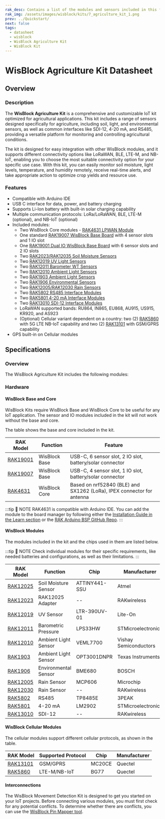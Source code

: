 ```yaml
---
rak_desc: Contains a list of the modules and sensors included in this fully customizable WisBlock IoT Kit for monitoring and controlling agricultural applications.
rak_img: /assets/images/wisblock/kits/7_agriculture_kit_1.png
prev: ../Quickstart/
next: false
tags:
  - datasheet
  - wisblock
  - WisBlock Agriculture Kit
  - WisBlock Kit
---
```


# WisBlock Agriculture Kit Datasheet

## Overview

### Description

The **WisBlock Agriculture Kit** is a comprehensive and customizable IoT kit optimized for agricultural applications. This kit includes a range of sensors designed specifically for agriculture, including soil, light, and environmental sensors, as well as common interfaces like SDI-12, 4-20&nbsp;mA, and RS485, providing a versatile platform for monitoring and controlling agricultural conditions.

The kit is designed for easy integration with other WisBlock modules, and it supports different connectivity options like LoRaWAN, BLE, LTE-M, and NB-IoT, enabling you to choose the most suitable connectivity option for your specific use case. With this kit, you can easily monitor soil moisture, light levels, temperature, and humidity remotely, receive real-time alerts, and take appropriate action to optimize crop yields and resource use.

### Features

- Compatible with Arduino IDE
- USB C interface for data, power, and battery charging
- Supports Li-Ion battery with built-in solar charging capability
- Multiple communication protocols: LoRa/LoRaWAN, BLE, LTE-M (optional), and NB-IoT (optional)
- Included modules:
    - Two WisBlock Core modules - [RAK4631 LPWAN Module](/Product-Categories/WisBlock/RAK4631/Quickstart/)
    - One standard [RAK19007 WisBlock Base Board](/Product-Categories/WisBlock/RAK19007/Quickstart/) with 4 sensor slots and 1 IO slot
    - One [RAK19001 Dual IO WisBlock Base Board](/Product-Categories/WisBlock/RAK19001/Overview/) with 6 sensor slots and 2 IO slots
    - Two [RAK2023/RAK12035 Soil Moisture Sensors](/Product-Categories/WisBlock/RAK12035/Quickstart/)
    - Two [RAK12019 UV Light Sensors](/Product-Categories/WisBlock/RAK12019/Quickstart/)
    - Two [RAK12011 Barometer WT Sensors](/Product-Categories/WisBlock/RAK12011/Quickstart/)
    - Two [RAK12010 Ambient Light Sensors](/Product-Categories/WisBlock/RAK12010/Quickstart/)
    - Two [RAK1903 Ambient Light Sensors](/Product-Categories/WisBlock/RAK1903/Quickstart/)
    - Two [RAK1906 Environmental Sensors](/Product-Categories/WisBlock/RAK1906/Quickstart/)
    - Two [RAK12005/RAK12030 Rain Sensors](/Product-Categories/WisBlock/RAK12005/Quickstart/)
    - Two [RAK5802 RS485 Interface Modules](/Product-Categories/WisBlock/RAK5802/Quickstart/)
    - Two [RAK5801 4-20&nbsp;mA Interface Modules](/Product-Categories/WisBlock/RAK5801/Quickstart/)
    - Two [RAK13010 SDI-12 Interface Modules](/Product-Categories/WisBlock/RAK13010/Quickstart/)
    - LoRaWAN supported bands: RU864, IN865, EU868, AU915, US915, KR920, and AS923
    - (Optional) Cellular variant dependent on a country: two (2) [RAK5860](/Product-Categories/WisBlock/RAK5860/Quickstart/) with 5G LTE NB-IoT capability and two (2) [RAK13101](/Product-Categories/WisBlock/RAK13101/Quickstart/) with GSM/GPRS capability
- GPS built-in on Cellular modules

## Specifications

### Overview

The WisBlock Agriculture Kit includes the following modules:

<rk-img
  src="/assets/images/wisblock/kits/7_agriculture_kit_2.png"
  width="80%"
  caption="Modules of the WisBlock Agriculture Kit"
/>

### Hardware

#### WisBlock Base and Core

WisBlock Kits require WisBlock Base and WisBlock Core to be useful for any IoT application. The sensor and IO modules included in the kit will not work without the base and core.

The table shows the base and core included in the kit.


| RAK Model                                         | Function      | Feature                                                               |
| ------------------------------------------------- | ------------- | --------------------------------------------------------------------- |
| [RAK19001](/Product-Categories/WisBlock/RAK19003) | WisBlock Base | USB-C, 6 sensor slot, 2 IO slot, battery/solar connector              |
| [RAK19007](/Product-Categories/WisBlock/RAK19007) | WisBlock Base | USB-C, 4 sensor slot, 1 IO slot, battery/solar connector              |
| [RAK4631](/Product-Categories/WisBlock/RAK4631)   | WisBlock Core | Based on nrf52840 (BLE) and SX1262 (LoRa), IPEX connector for antenna |

:::tip 📝 NOTE
RAK4631 is compatible with Arduino IDE. You can add the module to the board manager by following either the [Installation Guide in the Learn section](https://docs.rakwireless.com/Knowledge-Hub/Learn/Installation-of-Board-Support-Package-in-Arduino-IDE/) or the [RAK Arduino BSP GitHub Repo](https://github.com/RAKWireless/RAKwireless-Arduino-BSP-Index).
:::

#### WisBlock Modules

The modules included in the kit and the chips used in them are listed below.

:::tip 📝 NOTE
Check individual modules for their specific requirements, like needed batteries and configurations, as well as their limitations.
:::

| RAK Model                                         | Function             | Chip          | Manufacturer          |
| ------------------------------------------------- | -------------------- | ------------- | --------------------- |
| [RAK12025](/Product-Categories/WisBlock/RAK12025) | Soil Moisture Sensor | ATTINY441-SSU | Atmel                 |
| [RAK12023](/Product-Categories/WisBlock/RAK12023) | RAK12025 Adapter     | --            | RAKwireless           |
| [RAK12019](/Product-Categories/WisBlock/RAK12019) | UV Sensor            | LTR-390UV-01  | Lite-On               |
| [RAK12011](/Product-Categories/WisBlock/RAK12011) | Barometric Pressure  | LPS33HW       | STMicroelectronics    |
| [RAK12010](/Product-Categories/WisBlock/RAK12010) | Ambient Light Sensor | VEML7700      | Vishay Semiconductors |
| [RAK1903](/Product-Categories/WisBlock/RAK1903)   | Ambient Light Sensor | OPT3001DNPR   | Texas Instruments     |
| [RAK1906](/Product-Categories/WisBlock/RAK1906)   | Environmental Sensor | BME680        | BOSCH                 |
| [RAK12005](/Product-Categories/WisBlock/RAK12005) | Rain Sensor          | MCP606        | Microchip             |
| [RAK12030](/Product-Categories/WisBlock/RAK12005) | Rain Sensor          | --            | RAKwireless           |
| [RAK5802](/Product-Categories/WisBlock/RAK5802)   | RS485                | TP8485E       | 3PEAK                 |
| [RAK5801](/Product-Categories/WisBlock/RAK5801)   | 4-20&nbsp;mA         | LM2902        | STMicroelectronics    |
| [RAK13010](/Product-Categories/WisBlock/RAK13010) | SDI-12               | --            | RAKwireless           |


#### WisBlock Cellular Modules

The cellular modules support different cellular protocols, as shown in the table.

| RAK Model                                         | Supported Protocol | Chip   | Manufacturer |
| ------------------------------------------------- | ------------------ | ------ | ------------ |
| [RAK13101](/Product-Categories/WisBlock/RAK13101) | GSM/GPRS           | MC20CE | Quectel      |
| [RAK5860](/Product-Categories/WisBlock/RAK5860)   | LTE-M/NB-IoT       | BG77   | Quectel      |

#### Interconnections

The WisBlock Movement Detection Kit is designed to get you started on your IoT projects. Before connecting various modules, you must first check for any potential conflicts. To determine whether there are conflicts, you can use the [WisBlock Pin Mapper tool](https://docs.rakwireless.com/Knowledge-Hub/Pin-Mapper/).
